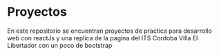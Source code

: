 # Proyectos
En este repositorio se encuentran proyectos de practica para desarrollo web con reactJs y una replica de la pagina del ITS Cordoba Villa El Libertador con un poco de bootstrap 
